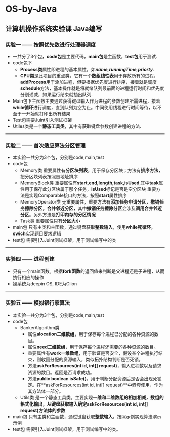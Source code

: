 # OS-by-Java
## 计算机操作系统实验课 Java编写

### 实验一 —— 按照优先数进行处理器调度
  * 一共分了3个包，**code包**是主要代码，**main包**是主函数，**test包**用于测试.
  * code包下
      * **Process类**属性即进程的基本属性，如***name,runningTime,priorty***.
      * **CPU类**是此项目的重点类，它有一个**数组线性表**用于存放所有的进程，**addProcess**用于添加进程，但要根据优先度进行排序，接着就是调度**schedule**方法，基本操作就是将就绪队列最前面的进程运行时间和优先度分别递减，如果运行结束就抽出队列.
  * Main包下主函数主要通过获得键盘输入作为进程的参数创建所需进程，接着**while循环**进行调度，直到队列为空为止。中间使用线程进行时间等待，以不至于一开始就打印出所有结果
  * Test包需要Juint引入测试框架
  * Utiles类是一个**静态工具类**，其中有获取键盘参数创建进程的方法.
******************************************************
### 实验二 —— 首次适应算法分区管理
  * 本实验一共分为3个包，分别是code,main,test
  * code包
      * Memory类 重要属性有**分区块列表**，用于保存分区块；方法有**排序方法**，把分区块列表按照首地址排序
      * MemoryBlock类 重要属性有**start,end,length,task,isUsed**,其中**task**属性用于保存此分区块属于那个任务，**isUsed**标记是否是空分区块
    重要方法是实现Comparable接口的方法，按照**start**属性排序
      * MemoryOperator类 无重要属性，重要方法有**添加任务申请分区，撤销任务擦除分区，合并邻近分区**，其中**撤销任务擦除分区**会涉及**调用合并邻近分区**。另外方法是**打印内存的分区情况**
      * Task类 重要属性只有**分区大小**
   * main包 只有主类和主函数，通过键盘获取**整数输入**，使用**while死循环，swich**实现题目要求逻辑
   * test包 需要引入Juint测试框架，用于测试编写中的类
**************************************
### 实验四 —— 进程创建
   * 只有一个main函数。根据**fork函数**的返回值来判断是父进程还是子进程，从而执行相应的操作
   * 操系统为deepin OS, IDE为Clion
******************************************************
### 实验五 —— 模拟银行家算法
  * 本实验一共分为3个包，分别是code,main,test
  * code包
      * BankerAlgorithm类 
          * 属性**alocation二维数组**，用于保存每个进程已分配的各种资源的数目。
          * 属性**need二维数组**，用于保存每个进程还需要的各种资源的数目。
          * 重要属性有**work一维数组**，用于验证是否安全，假设某个进程执行结束，则收回分配的资源输入，类似拓扑结构判断是否死锁。
          * 方法**askForResources(int id, int[] request)**，输入进程数以及请求资源的数目。返回是否请求成功。
          * 方法**public boolean isSafe()**，用于判断分配资源后是否会出现死锁定。在**askForResources(int id, int[] request)**中嵌套使用，作为其方法体一部分。
      * Utils类 是一个静态工具类。主要实现**一维和二维数组的相加相减，数组的格式化输出，从键盘获取输入确定askForResources(int id, int[] request)方法体的参数**
   * main包 只有主类和主函数，通过键盘获取**整数输入**，按照示例实现算法演示示例
   * test包 需要引入Juint测试框架，用于测试编写中的类。


